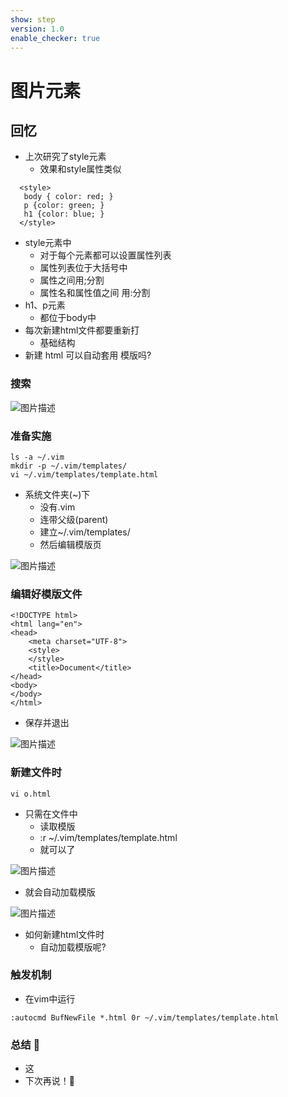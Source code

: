 ```yaml
---
show: step
version: 1.0
enable_checker: true
---
```


# 图片元素

## 回忆

- 上次研究了style元素
	- 效果和style属性类似

```
  <style>
   body { color: red; }
   p {color: green; }
   h1 {color: blue; }
  </style>
```

- style元素中
	- 对于每个元素都可以设置属性列表
	- 属性列表位于大括号中
	- 属性之间用;分割
	- 属性名和属性值之间 用:分割
- h1、p元素 
	- 都位于body中
- 每次新建html文件都要重新打
	- 基础结构
- 新建 html 可以自动套用 模版吗?

### 搜索

![图片描述](https://doc.shiyanlou.com/courses/uid1190679-20240708-1720402806231)

### 准备实施

```
ls -a ~/.vim
mkdir -p ~/.vim/templates/
vi ~/.vim/templates/template.html
```

- 系统文件夹(~)下
	- 没有.vim
	- 连带父级(parent)
	- 建立~/.vim/templates/
	- 然后编辑模版页

![图片描述](https://doc.shiyanlou.com/courses/uid1190679-20240708-1720403018915)

### 编辑好模版文件

```
<!DOCTYPE html>
<html lang="en">
<head>
    <meta charset="UTF-8">
    <style>
    </style>
    <title>Document</title>
</head>
<body>
</body>
</html>
```

- 保存并退出

![图片描述](https://doc.shiyanlou.com/courses/uid1190679-20240708-1720403526163)

### 新建文件时

```
vi o.html
```

- 只需在文件中
	- 读取模版
	- :r ~/.vim/templates/template.html
	- 就可以了

![图片描述](https://doc.shiyanlou.com/courses/uid1190679-20240708-1720403637194)

- 就会自动加载模版

![图片描述](https://doc.shiyanlou.com/courses/uid1190679-20240708-1720403649709)

- 如何新建html文件时
	- 自动加载模版呢?

### 触发机制

- 在vim中运行

```
:autocmd BufNewFile *.html 0r ~/.vim/templates/template.html
```

### 总结 🤔

- 这
- 下次再说！👋